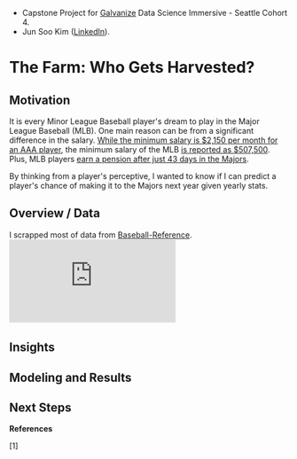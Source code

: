 - Capstone Project for [Galvanize](http://www.galvanize.com/) Data Science Immersive - Seattle Cohort 4.
- Jun Soo Kim ([LinkedIn](https://www.linkedin.com/in/jun-soo-kim)).

# The Farm: Who Gets Harvested?

## Motivation

It is every Minor League Baseball player's dream to play in the Major League Baseball (MLB). One main reason can be from a significant difference in the salary. [While the minimum salary is $2,150 per month for an AAA player](http://www.sportslawblogger.com/baseball/salary-information/minor-league-salary/), the minimum salary of the MLB [is reported as $507,500](http://www.baseball-reference.com/bullpen/Minimum_salary). Plus, MLB players [earn a pension after just 43 days in the Majors](http://www.businessinsider.com/nfl-nhl-nba-mlb-retirement-pension-plans-lockout-2011-1).

By thinking from a player's perceptive, I wanted to know if I can predict a player's chance of making it to the Majors next year given yearly stats.

## Overview / Data

I scrapped most of data from [Baseball-Reference](baseball-reference.com).
![Overall Picture](https://github.com/danhwangya/TheFarm/blob/master/Images/Flow.pdf)


## Insights


## Modeling and Results






## Next Steps


**References**

[1]
